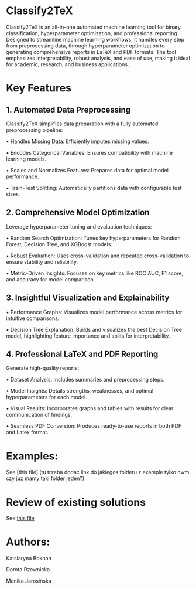# Classify2TeX

Classify2TeX is an all-in-one automated machine learning tool for binary classification, hyperparameter optimization, and professional reporting. Designed to streamline machine learning workflows, it handles every step from preprocessing data, through hyperparameter optimization to generating comprehensive reports in LaTeX and PDF formats. The tool emphasizes interpretability, robust analysis, and ease of use, making it ideal for academic, research, and business applications.

# Key Features

## 1. Automated Data Preprocessing

Classify2TeX simplifies data preparation with a fully automated preprocessing pipeline:

•	Handles Missing Data: Efficiently imputes missing values.

•	Encodes Categorical Variables: Ensures compatibility with machine learning models.

•	Scales and Normalizes Features: Prepares data for optimal model performance.

•	Train-Test Splitting: Automatically partitions data with configurable test sizes.

## 2. Comprehensive Model Optimization

Leverage hyperparameter tuning and evaluation techniques:

•	Random Search Optimization: Tunes key hyperparameters for Random Forest, Decision Tree, and XGBoost models.

•	Robust Evaluation: Uses cross-validation and repeated cross-validation to ensure stability and reliability.

•	Metric-Driven Insights: Focuses on key metrics like ROC AUC, F1 score, and accuracy for model comparison.

## 3. Insightful Visualization and Explainability

•	Performance Graphs: Visualizes model performance across metrics for intuitive comparisons.

•	Decision Tree Explanation: Builds and visualizes the best Decision Tree model, highlighting feature importance and splits for interpretability.

## 4. Professional LaTeX and PDF Reporting

Generate high-quality reports:

•	Dataset Analysis: Includes summaries and preprocessing steps.

•	Model Insights: Details strengths, weaknesses, and optimal hyperparameters for each model.

•	Visual Results: Incorporates graphs and tables with results for clear communication of findings.

•	Seamless PDF Conversion: Produces ready-to-use reports in both PDF and Latex format.

# Examples:

See [this file] (tu trzeba dodac link do jakiegos folderu z example tylko nwm czy juz mamy taki folder jeden?)

# Review of existing solutions

See [this file](https://github.com/kateqwerty001/Classify2TeX/blob/main/review_of_existing_solutions.ipynb)

# Authors:

Katsiaryna Bokhan

Dorota Rzewnicka

Monika Jarosińska
